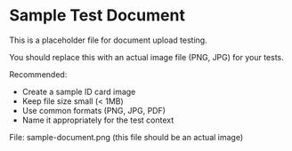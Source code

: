 # Sample Test Document

This is a placeholder file for document upload testing.

You should replace this with an actual image file (PNG, JPG) for your tests.

Recommended:
- Create a sample ID card image
- Keep file size small (< 1MB)
- Use common formats (PNG, JPG, PDF)
- Name it appropriately for the test context

File: sample-document.png (this file should be an actual image)
